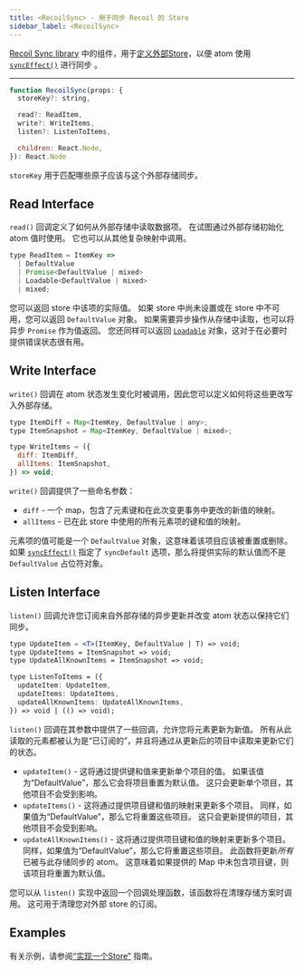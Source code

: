 ```yaml
---
title: <RecoilSync> - 用于同步 Recoil 的 Store
sidebar_label: <RecoilSync>
---
```


[Recoil Sync library](/docs/recoil-sync/introduction) 中的组件，用于[定义外部Store](/docs/recoil-sync/implement-store)，以便 atom 使用 [`syncEffect()`](/docs/recoil-sync/api/syncEffect) 进行同步 。

---

```jsx
function RecoilSync(props: {
  storeKey?: string,

  read?: ReadItem,
  write?: WriteItems,
  listen?: ListenToItems,

  children: React.Node,
}): React.Node

```

`storeKey` 用于匹配哪些原子应该与这个外部存储同步。

## Read Interface

`read()` 回调定义了如何从外部存储中读取数据项。 在试图通过外部存储初始化 atom 值时使用。 它也可以从其他复杂映射中调用。

```jsx
type ReadItem = ItemKey =>
  | DefaultValue
  | Promise<DefaultValue | mixed>
  | Loadable<DefaultValue | mixed>
  | mixed;
```

您可以返回 store 中该项的实际值。 如果 store 中尚未设置或在 store 中不可用，您可以返回 `DefaultValue` 对象。 如果需要异步操作从存储中读取，也可以将异步 `Promise` 作为值返回。 您还同样可以返回 [`Loadable`](/docs/api-reference/core/Loadable) 对象，这对于在必要时提供错误状态很有用。

## Write Interface

`write()` 回调在 atom 状态发生变化时被调用，因此您可以定义如何将这些更改写入外部存储。

```jsx
type ItemDiff = Map<ItemKey, DefaultValue | any>;
type ItemSnapshot = Map<ItemKey, DefaultValue | mixed>;

type WriteItems = ({
  diff: ItemDiff,
  allItems: ItemSnapshot,
}) => void;
```

`write()` 回调提供了一些命名参数：
- `diff` - 一个 map，包含了元素键和在此次变更事务中更改的新值的映射。
- `allItems` - 已在此 store 中使用的所有元素项的键和值的映射。

元素项的值可能是一个 `DefaultValue` 对象，这意味着该项目应该被重置或删除。 如果 [`syncEffect()`](/docs/recoil-sync/api/syncEffect) 指定了 `syncDefault` 选项，那么将提供实际的默认值而不是 `DefaultValue` 占位符对象。

## Listen Interface

`listen()` 回调允许您订阅来自外部存储的异步更新并改变 atom 状态以保持它们同步。

```jsx
type UpdateItem = <T>(ItemKey, DefaultValue | T) => void;
type UpdateItems = ItemSnapshot => void;
type UpdateAllKnownItems = ItemSnapshot => void;

type ListenToItems = ({
  updateItem: UpdateItem,
  updateItems: UpdateItems,
  updateAllKnownItems: UpdateAllKnownItems,
}) => void | (() => void);
```

`listen()` 回调在其参数中提供了一些回调，允许您将元素更新为新值。 所有从此读取的元素都被认为是“已订阅的”，并且将通过从更新后的项目中读取来更新它们的状态。

- `updateItem()` - 这将通过提供键和值来更新单个项目的值。 如果该值为“DefaultValue”，那么它会将项目重置为默认值。 这只会更新单个项目，其他项目不会受到影响。
- `updateItems()` - 这将通过提供项目键和值的映射来更新多个项目。 同样，如果值为“DefaultValue”，那么它将重置这些项目。 这只会更新提供的项目，其他项目不会受到影响。
- `updateAllKnownItems()` - 这将通过提供项目键和值的映射来更新多个项目。 同样，如果值为“DefaultValue”，那么它将重置这些项目。 此函数将更新*所有*已被与此存储同步的 atom。 这意味着如果提供的 Map 中未包含项目键，则该项目将重置为默认值。

您可以从 `listen()` 实现中返回一个回调处理函数，该函数将在清理存储方案时调用。 这可用于清理您对外部 store 的订阅。

## Examples

有关示例，请参阅[“实现一个Store”](/docs/recoil-sync/implement-store) 指南。
